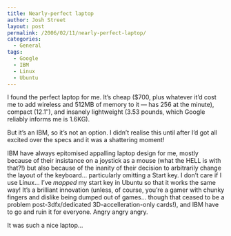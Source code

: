 ```yaml
---
title: Nearly-perfect laptop
author: Josh Street
layout: post
permalink: /2006/02/11/nearly-perfect-laptop/
categories:
  - General
tags:
  - Google
  - IBM
  - Linux
  - Ubuntu
---
```

I found the perfect laptop for me. It&#8217;s cheap ($700, plus whatever it&#8217;d cost me to add wireless and 512MB of memory to it &#8212; has 256 at the minute), compact (12.1&#8243;), and insanely lightweight (3.53 pounds, which Google reliably informs me is 1.6KG).

But it&#8217;s an IBM, so it&#8217;s not an option. I didn&#8217;t realise this until after I&#8217;d got all excited over the specs and it was a shattering moment!

IBM have always epitomised appalling laptop design for me, mostly because of their insistance on a joystick as a mouse (what the HELL is with that?!) but also because of the inanity of their decision to arbitrarily change the layout of the keyboard&#8230; particularly omitting a Start key. I don&#8217;t care if I use Linux&#8230; I&#8217;ve *mapped* my start key in Ubuntu so that it works the same way! It&#8217;s a brilliant innovation (unless, of course, you&#8217;re a gamer with chunky fingers and dislike being dumped out of games&#8230; though that ceased to be a problem post-3dfx/dedicated 3D-accelleration-only cards!), and IBM have to go and ruin it for everyone. Angry angry angry.

It was such a nice laptop&#8230;